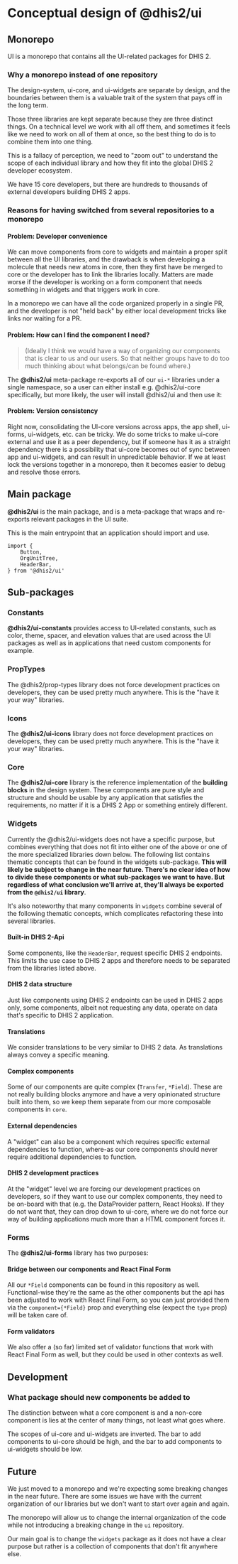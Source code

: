 # Conceptual design of @dhis2/ui

## Monorepo

UI is a monorepo that contains all the UI-related packages for DHIS 2.

### Why a monorepo instead of one repository

The design-system, ui-core, and ui-widgets are separate by design, and the
boundaries between them is a valuable trait of the system that pays off in the
long term.

Those three libraries are kept separate because they are three distinct things.
On a technical level we work with all off them, and sometimes it feels like we
need to work on all of them at once, so the best thing to do is to combine them
into one thing.

This is a fallacy of perception, we need to "zoom out" to understand the scope
of each individual library and how they fit into the global DHIS 2 developer
ecosystem.

We have 15 core developers, but there are hundreds to thousands of external
developers building DHIS 2 apps.

### Reasons for having switched from several repositories to a monorepo

#### Problem: Developer convenience

We can move components from core to widgets and maintain a proper split between
all the UI libraries, and the drawback is when developing a molecule that needs
new atoms in core, then they first have be merged to core or the developer has
to link the libraries locally. Matters are made worse if the developer is working on
a form component that needs something in widgets and that triggers work in
core.

In a monorepo we can have all the code organized properly in a single PR, and
the developer is not "held back" by either local development tricks like links
nor waiting for a PR.

#### Problem: How can I find the component I need?

> (Ideally I think we would have a way of organizing our components that is
> clear to us and our users. So that neither groups have to do too much
> thinking about what belongs/can be found where.)

The **@dhis2/ui** meta-package re-exports all of our `ui-*` libraries under a
single namespace, so a user can either install e.g. @dhis2/ui-core
specifically, but more likely, the user will install @dhis2/ui and then use it:

#### Problem: Version consistency

Right now, consolidating the UI-core versions across apps, the app shell, ui-forms,
ui-widgets, etc. can be tricky. We do some tricks to make ui-core external and
use it as a peer dependency, but if someone has it as a straight dependency there is a
possibility that ui-core becomes out of sync between app and ui-widgets, and
can result in unpredictable behavior. If we at least lock the versions together
in a monorepo, then it becomes easier to debug and resolve those errors.

## Main package

**@dhis2/ui** is the main package, and is a meta-package that wraps and
re-exports relevant packages in the UI suite.

This is the main entrypoint that an application should import and use.

```
import {
    Button,
    OrgUnitTree,
    HeaderBar,
} from '@dhis2/ui'
```

## Sub-packages

### Constants

**@dhis2/ui-constants** provides access to UI-related constants, such as
color, theme, spacer, and elevation values that are used across the UI packages
as well as in applications that need custom components for example.

### PropTypes

The @dhis2/prop-types library does not force development practices on
developers, they can be used pretty much anywhere. This is the "have it your
way" libraries.

### Icons

The **@dhis2/ui-icons** library does not force development practices on
developers, they can be used pretty much anywhere. This is the "have it your
way" libraries.

### Core

The **@dhis2/ui-core** library is the reference implementation of the
**building blocks** in the design system. These components are pure style and
structure and should be usable by any application that satisfies the
requirements, no matter if it is a DHIS 2 App or something entirely different.

### Widgets

Currently the @dhis2/ui-widgets does not have a specific purpose, but combines
everything that does not fit into either one of the above or one of the more
specialized libraries down below. The following list contains thematic
concepts that can be found in the widgets sub-package. **This will likely be
subject to change in the near future. There's no clear idea of how to divide
these components or what sub-packages we want to have. But regardless of what
conclusion we'll arrive at, they'll always be exported from the `@dhis2/ui`
library**.

It's also noteworthy that many components in `widgets` combine several of the
following thematic concepts, which complicates refactoring these into several
libraries.

#### Built-in DHIS 2-Api

Some components, like the `HeaderBar`, request specific DHIS 2 endpoints.
This limits the use case to DHIS 2 apps and therefore needs to be separated
from the libraries listed above.

#### DHIS 2 data structure

Just like components using DHIS 2 endpoints can be used in DHIS 2 apps only,
some components, albeit not requesting any data, operate on data that's
specific to DHIS 2 application.

#### Translations

We consider translations to be very similar to DHIS 2 data. As translations
always convey a specific meaning.

#### Complex components

Some of our components are quite complex (`Transfer`, `*Field`).
These are not really building blocks anymore and have a very opinionated
structure built into them, so we keep them separate from our more composable
components in `core`.

#### External dependencies

A "widget" can also be a component which requires specific external
dependencies to function, where-as our core components should never require
additional dependencies to function.

#### DHIS 2 development practices

At the "widget" level we are forcing our development practices on developers,
so if they want to use our complex components, they need to be on-board with
that (e.g. the DataProvider pattern, React Hooks).
If they do not want that, they can drop down to ui-core, where we do not force
our way of building applications much more than a HTML component forces it.

### Forms

The **@dhis2/ui-forms** library has two purposes:

#### Bridge between our components and React Final Form

All our `*Field` components can be found in this repository as well.
Functional-wise they're the same as the other components but the api has been
adjusted to work with React Final Form, so you can just provided them via the
`component={*Field}` prop and everything else (expect the `type` prop) will be
taken care of.

#### Form validators

We also offer a (so far) limited set of validator functions that work with
React Final Form as well, but they could be used in other contexts as well.

## Development

### What package should new components be added to

The distinction between what a core component is and a non-core component is
lies at the center of many things, not least what goes where.

The scopes of ui-core and ui-widgets are inverted. The bar to add components to
ui-core should be high, and the bar to add components to ui-widgets should be
low.

## Future

We just moved to a monorepo and we're expecting some breaking changes in the
near future. There are some issues we have with the current organization of our
libraries but we don't want to start over again and again.

The monorepo will allow us to change the internal organization of the code
while not introducing a breaking change in the `ui` repository.

Our main goal is to change the `widgets` package as it does not have a clear
purpose but rather is a collection of components that don't fit anywhere else.

